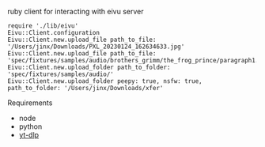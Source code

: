 ruby client for interacting with eivu server

```
require './lib/eivu'
Eivu::Client.configuration
Eivu::Client.new.upload_file path_to_file: '/Users/jinx/Downloads/PXL_20230124_162634633.jpg'
Eivu::Client.new.upload_file path_to_file: 'spec/fixtures/samples/audio/brothers_grimm/the_frog_prince/paragraph1.mp3'
Eivu::Client.new.upload_folder path_to_folder: 'spec/fixtures/samples/audio/'
Eivu::Client.new.upload_folder peepy: true, nsfw: true, path_to_folder: '/Users/jinx/Downloads/xfer'
```



Requirements
- node
- python
- [yt-dlp](https://github.com/yt-dlp/yt-dlp)

